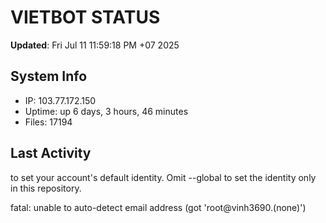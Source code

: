 # VIETBOT STATUS
**Updated**: Fri Jul 11 11:59:18 PM +07 2025

## System Info
- IP: 103.77.172.150
- Uptime: up 6 days, 3 hours, 46 minutes
- Files: 17194

## Last Activity

to set your account's default identity.
Omit --global to set the identity only in this repository.

fatal: unable to auto-detect email address (got 'root@vinh3690.(none)')
